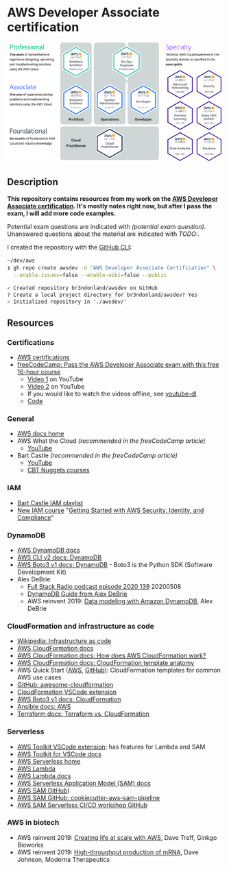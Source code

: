 # AWS Developer Associate certification

<img src="./notes/img/aws-certifications.png" alt="AWS certifications" width="600px">

## Description

**This repository contains resources from my work on the [AWS Developer Associate certification](https://aws.amazon.com/certification/certified-developer-associate/). It's mostly notes right now, but after I pass the exam, I will add more code examples.**

Potential exam questions are indicated with _(potential exam question)_. Unanswered questions about the material are indicated with _TODO:_.

I created the repository with the [GitHub CLI](https://cli.github.com/):

```sh
~/dev/aws
❯ gh repo create awsdev -d "AWS Developer Associate Certification" \
  --enable-issues=false --enable-wiki=false --public
```

```text
✓ Created repository br3ndonland/awsdev on GitHub
? Create a local project directory for br3ndonland/awsdev? Yes
✓ Initialized repository in './awsdev/'
```

## Resources

### Certifications

- [AWS certifications](https://aws.amazon.com/certification/)
- [freeCodeCamp: Pass the AWS Developer Associate exam with this free 16-hour course](https://www.freecodecamp.org/news/pass-the-aws-developer-associate-exam-with-this-free-16-hour-course/)
  - [Video 1](https://youtu.be/RrKRN9zRBWs) on YouTube
  - [Video 2](https://youtu.be/eCopK1RoyFM) on YouTube
  - If you would like to watch the videos offline, see [youtube-dl](https://github.com/ytdl-org/youtube-dl).
  - [Code](https://github.com/examproco/thefreeawsdeveloperassociate)

### General

- [AWS docs home](https://docs.aws.amazon.com/index.html)
- AWS What the Cloud _(recommended in the freeCodeCamp article)_
  - [YouTube](https://www.youtube.com/whatthecloud)
- Bart Castle _(recommended in the freeCodeCamp article)_
  - [YouTube](https://www.youtube.com/bartcastle)
  - [CBT Nuggets courses](https://www.cbtnuggets.com/trainers/bart-castle)

### IAM

- [Bart Castle IAM playlist](https://www.youtube.com/watch?v=jHQiX7QbLfA&list=PL3GN5xkPjwo23bCqxjxh0uXVW9tgIfhOi)
- [New IAM course](https://aws.amazon.com/about-aws/whats-new/2020/05/new-digital-course-on-aws-security-identity-and-compliance-now-available/) "[Getting Started with AWS Security, Identity, and Compliance](https://www.aws.training/Details/eLearning?id=49720)"

### DynamoDB

- [AWS DynamoDB docs](https://docs.aws.amazon.com/dynamodb/)
- [AWS CLI v2 docs: DynamoDB](https://awscli.amazonaws.com/v2/documentation/api/latest/reference/dynamodb/index.html#cli-aws-dynamodb)
- [AWS Boto3 v1 docs: DynamoDB](https://boto3.amazonaws.com/v1/documentation/api/latest/guide/dynamodb.html) - Boto3 is the Python SDK (Software Development Kit)
- Alex DeBrie
  - [Full Stack Radio podcast episode 2020 139](https://www.fullstackradio.com/episodes/139) 20200508
  - [DynamoDB Guide from Alex DeBrie](https://www.dynamodbguide.com)
  - AWS reinvent 2019: [Data modeling with Amazon DynamoDB](https://youtu.be/DIQVJqiSUkE), Alex DeBrie

### CloudFormation and infrastructure as code

- [Wikipedia: Infrastructure as code](https://en.wikipedia.org/wiki/Infrastructure_as_code)
- [AWS CloudFormation docs](https://docs.aws.amazon.com/cloudformation/index.html)
- [AWS CloudFormation docs: How does AWS CloudFormation work?](https://docs.aws.amazon.com/AWSCloudFormation/latest/UserGuide/cfn-whatis-howdoesitwork.html)
- [AWS CloudFormation docs: CloudFormation template anatomy](https://docs.aws.amazon.com/AWSCloudFormation/latest/UserGuide/template-anatomy.html)
- AWS Quick Start ([AWS](https://aws.amazon.com/quickstart/), [GitHub](https://github.com/aws-quickstart)): CloudFormation templates for common AWS use cases
- [GitHub: awesome-cloudformation](https://github.com/aws-cloudformation/awesome-cloudformation)
- [CloudFormation VSCode extension](https://github.com/aws-cloudformation/aws-cfn-lint-visual-studio-code)
- [AWS Boto3 v1 docs: CloudFormation](https://boto3.amazonaws.com/v1/documentation/api/latest/reference/services/cloudformation.html)
- [Ansible docs: AWS](https://docs.ansible.com/ansible/latest/scenario_guides/guide_aws.html)
- [Terraform docs: Terraform vs. CloudFormation](https://www.terraform.io/intro/vs/cloudformation.html)

### Serverless

- [AWS Toolkit VSCode extension](https://github.com/aws/aws-toolkit-vscode): has features for Lambda and SAM
- [AWS Toolkit for VSCode docs](https://docs.aws.amazon.com/toolkit-for-vscode/index.html)
- [AWS Serverless home](https://aws.amazon.com/serverless/)
- [AWS Lambda](https://aws.amazon.com/lambda/)
- [AWS Lambda docs](https://docs.aws.amazon.com/lambda/)
- [AWS Serverless Application Model (SAM) docs](https://docs.aws.amazon.com/serverless-application-model/latest/developerguide/what-is-sam.html)
- [AWS SAM GitHub](https://github.com/awslabs/serverless-application-model))
- [AWS SAM GitHub: cookiecutter-aws-sam-pipeline](https://github.com/aws-samples/cookiecutter-aws-sam-pipeline)
- [AWS SAM Serverless CI/CD workshop GitHub](https://github.com/aws-samples/aws-serverless-cicd-workshop)

### AWS in biotech

- AWS reinvent 2019: [Creating life at scale with AWS](https://youtu.be/arDI64ja6KA), Dave Treff, Ginkgo Bioworks
- AWS reinvent 2019: [High-throughput production of mRNA](https://youtu.be/cxu2cD5FBcg), Dave Johnson, Moderna Therapeutics
